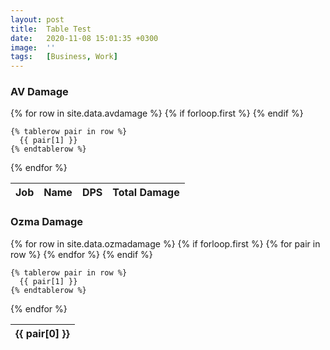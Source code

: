 ```yaml
---
layout: post
title:  Table Test
date:   2020-11-08 15:01:35 +0300
image:  ''
tags:   [Business, Work]
---
```

### AV Damage
<div class="table-container">
<table>
  {% for row in site.data.avdamage %}
    {% if forloop.first %}
   <thead>
   <tr>
        <th class="text">Job</th>
        <th class="text">Name</th>
        <th class="text">DPS</th>
        <th class="text">Total Damage</th>
   </tr>
   </thead>
    {% endif %}

    {% tablerow pair in row %}
      {{ pair[1] }}
    {% endtablerow %}
  {% endfor %}
</table>
</div>


### Ozma Damage
<div class="table-container">
<table>
  {% for row in site.data.ozmadamage %}
    {% if forloop.first %}
   <thead>
    <tr>
      {% for pair in row %}
        <th class="text">{{ pair[0] }}</th>
      {% endfor %}
    </tr>
    </thead>
    {% endif %}

    {% tablerow pair in row %}
      {{ pair[1] }}
    {% endtablerow %}
  {% endfor %}
</table>
</div> 
